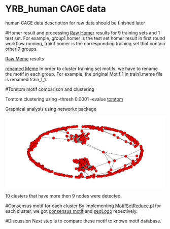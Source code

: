 # YRB_human CAGE data 
human CAGE data
description for raw data should be finished later

#Homer result and processing
[Raw Homer](https://github.com/xianyao710/YRB_human/tree/master/latest_result/homer_motif) results for 9 training sets and 1 test set. For example, group1.homer is the test set homer result in first round workflow running, train1.homer is the corresponding training set that contain other 9 groups. 

[Raw Meme](https://github.com/xianyao710/YRB_human/tree/master/latest_result/meme_motif) results

[renamed Meme](https://github.com/xianyao710/YRB_human/tree/master/latest_result/rename_meme) In order to cluster training set motifs, we have to rename the motif in each group. For example, the original Motif_1 in train1.meme file is renamed train_1_1.

#Tomtom motif comparison and clustering

Tomtom clustering using -thresh 0.0001 -evalue
[tomtom](https://github.com/xianyao710/YRB_human/tree/master/latest_result/Cluster_result/tomtom_out)

Graphical analysis using networkx package


![filtered using 9 degree](https://github.com/xianyao710/YRB_human/blob/master/latest_result/Cluster_result/human_clusters.png)

10 clusters that have more then 9 nodes were detected.

#Consensus motif for each cluster
By implementing [MotifSetReduce.pl](https://github.com/BrendelGroup/bghandbook/blob/master/demo/MotifSetReduce/MotifSetReduce.pl) for each cluster, we got [consensus motif](https://github.com/xianyao710/YRB_human/tree/master/latest_result/Cluster_result/cluster_consensus) and [seqLogo](https://github.com/xianyao710/YRB_human/tree/master/latest_result/Cluster_result/cluster_seqLogo) repectively.

#Discussion
Next step is to compare these motif to known motif database.